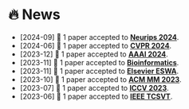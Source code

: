 # 🔥 News
- [2024-09] 🎉 1 paper accepted to **[Neurips 2024](https://arxiv.org/abs/2409.19720)**.
- [2024-06] 🎉 1 paper accepted to **[CVPR 2024](https://openaccess.thecvf.com/content/CVPR2024/papers/Yang_Separate_and_Conquer_Decoupling_Co-occurrence_via_Decomposition_and_Representation_for_CVPR_2024_paper.pdf)**.
- [2023-12] 🎉 1 paper accepted to **[AAAI 2024](https://ojs.aaai.org/index.php/AAAI/article/download/29338/30525)**.
- [2023-11] 🎉 1 paper accepted to **[Bioinformatics](https://academic.oup.com/bioinformatics/article/39/12/btad724/7455256)**.
- [2023-11] 🎉 1 paper accepted to **[Elsevier ESWA](https://www.sciencedirect.com/science/article/pii/S0957417423030658)**.
- [2023-10] 🎉 1 paper accepted to **[ACM MM 2023](https://dl.acm.org/doi/abs/10.1145/3581783.3612590)**.
- [2023-07] 🎉 1 paper accepted to **[ICCV 2023](https://iccv2023.thecvf.com/)**.
- [2023-06] 🎉 1 paper accepted to **[IEEE TCSVT](https://ieeexplore.ieee.org/xpl/RecentIssue.jsp?punumber=76)**.